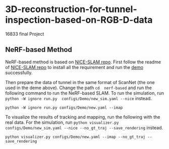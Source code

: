 # 3D-reconstruction-for-tunnel-inspection-based-on-RGB-D-data
16833 final Project


## NeRF-based Method
NeRF-based method is based on [NICE-SLAM repo](https://github.com/cvg/nice-slam). First follow the readme of [NICE-SLAM repo](https://github.com/cvg/nice-slam) to install all the requirement and run the [demo](https://github.com/cvg/nice-slam#demo) successfully.

Then prepare the data of tunnel in the same format of ScanNet (the one used in the deme above). Change the path `cd  nerf-based` and run the following command to run the NeRF-based SLAM. To run the simulation, run `python -W ignore run.py  configs/Demo/new_sim.yaml --nice` instead.

```
python -W ignore run.py configs/Demo/new.yaml --imap
```

To visualize the results of tracking and mapping, run the following with the real data. For the simulation, run `python visualizer.py configs/Demo/new_sim.yaml --nice --no_gt_traj --save_rendering` instead.

```
python visualizer.py configs/Demo/new.yaml --imap --no_gt_traj --save_rendering
```

